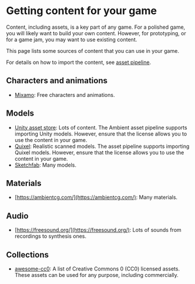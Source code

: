 # Getting content for your game

Content, including assets, is a key part of any game. For a polished game, you will likely want to
build your own content. However, for prototyping, or for a game jam, you may want to use existing
content.

This page lists some sources of content that you can use in your game.

For details on how to import the content, see [asset pipeline](./asset_pipeline.md).

## Characters and animations

- [Mixamo](https://www.mixamo.com): Free characters and animations.

## Models

- [Unity asset store](https://assetstore.unity.com/): Lots of content. The Ambient asset pipeline supports importing Unity models. However, ensure that the license allows you to use the content in your game.
- [Quixel](https://quixel.com/): Realistic scanned models. The asset pipeline supports importing Quixel models. However, ensure that the license allows you to use the content in your game.
- [Sketchfab](https://sketchfab.com/): Many models.

## Materials

- [https://ambientcg.com/](https://ambientcg.com/): Many materials.

## Audio

- [https://freesound.org/](https://freesound.org/): Lots of sounds from recordings to synthesis ones.

## Collections

- [awesome-cc0](https://github.com/madjin/awesome-cc0): A list of Creative Commons 0 (CC0) licensed assets. These assets can be used for any purpose, including commercially.
